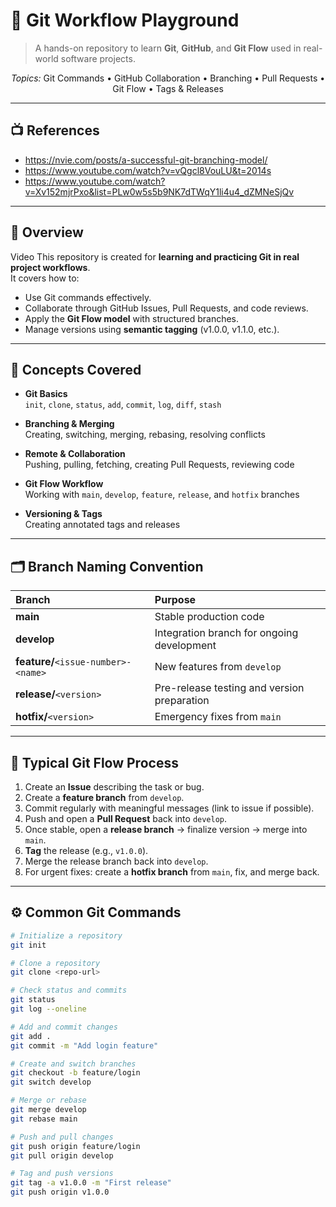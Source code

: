 # 🧭 Git Workflow Playground

> A hands-on repository to learn **Git**, **GitHub**, and **Git Flow** used in real-world software projects.

<p align="center">
  <em>Topics:</em> Git Commands • GitHub Collaboration • Branching • Pull Requests • Git Flow • Tags & Releases
</p>

---
## 📺 References
- https://nvie.com/posts/a-successful-git-branching-model/
- https://www.youtube.com/watch?v=vQgcl8VouLU&t=2014s
- https://www.youtube.com/watch?v=Xv152mjrPxo&list=PLw0w5s5b9NK7dTWqY1li4u4_dZMNeSjQv
---
## 📌 Overview
Video 
This repository is created for **learning and practicing Git in real project workflows**.  
It covers how to:
- Use Git commands effectively.
- Collaborate through GitHub Issues, Pull Requests, and code reviews.
- Apply the **Git Flow model** with structured branches.
- Manage versions using **semantic tagging** (v1.0.0, v1.1.0, etc.).

---

## 🧱 Concepts Covered

- **Git Basics**  
  `init`, `clone`, `status`, `add`, `commit`, `log`, `diff`, `stash`
  
- **Branching & Merging**  
  Creating, switching, merging, rebasing, resolving conflicts
  
- **Remote & Collaboration**  
  Pushing, pulling, fetching, creating Pull Requests, reviewing code
  
- **Git Flow Workflow**  
  Working with `main`, `develop`, `feature`, `release`, and `hotfix` branches
  
- **Versioning & Tags**  
  Creating annotated tags and releases

---

## 🗂️ Branch Naming Convention

| Branch | Purpose |
|:--------|:---------|
| **main** | Stable production code |
| **develop** | Integration branch for ongoing development |
| **feature/**`<issue-number>-<name>` | New features from `develop` |
| **release/**`<version>` | Pre-release testing and version preparation |
| **hotfix/**`<version>` | Emergency fixes from `main` |

---

## 🔄 Typical Git Flow Process

1. Create an **Issue** describing the task or bug.  
2. Create a **feature branch** from `develop`.  
3. Commit regularly with meaningful messages (link to issue if possible).  
4. Push and open a **Pull Request** back into `develop`.  
5. Once stable, open a **release branch** → finalize version → merge into `main`.  
6. **Tag** the release (e.g., `v1.0.0`).  
7. Merge the release branch back into `develop`.  
8. For urgent fixes: create a **hotfix branch** from `main`, fix, and merge back.

---

## ⚙️ Common Git Commands

```bash
# Initialize a repository
git init

# Clone a repository
git clone <repo-url>

# Check status and commits
git status
git log --oneline

# Add and commit changes
git add .
git commit -m "Add login feature"

# Create and switch branches
git checkout -b feature/login
git switch develop

# Merge or rebase
git merge develop
git rebase main

# Push and pull changes
git push origin feature/login
git pull origin develop

# Tag and push versions
git tag -a v1.0.0 -m "First release"
git push origin v1.0.0
